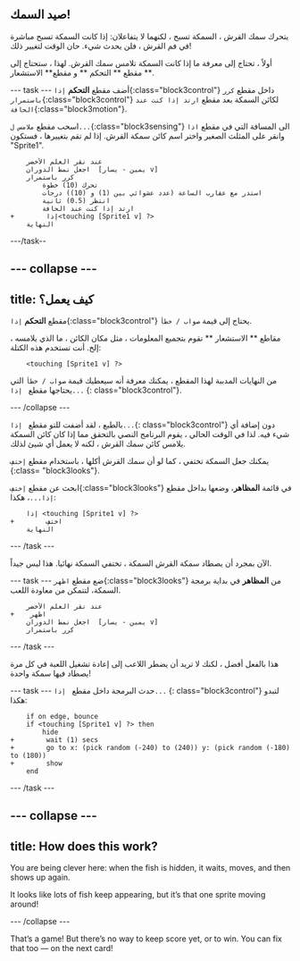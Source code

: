 ## صيد السمك!

يتحرك سمك القرش ، السمكة تسبح ، لكنهما لا يتفاعلان: إذا كانت السمكة تسبح مباشرة في فم القرش ، فلن يحدث شيء. حان الوقت لتغيير ذلك!

أولاً ، تحتاج إلى معرفة ما إذا كانت السمكة تلامس سمك القرش. لهذا ، ستحتاج إلى مقطع ** التحكم ** و مقطع** الاستشعار **.

\--- task \--- أضف مقطع **التحكم** `إذا`{:class="block3control"} داخل مقطع `كرر باستمرار`{:class="block3control"} لكائن السمكة بعد مقطع `ارتد إذا كنت عند الحافة`{:class="block3motion"}.

اسحب مقطع `ملامس ل...`{:class="block3sensing"} الى المسافة التي في مقطع `اذا` وانقر على المثلث الصغير واختر اسم كائن سمكة القرش. إذا لم تقم بتغييرها ، فستكون "Sprite1".

```blocks3
    عند نقر العلم الأخضر 
    اجعل نمط الدوران  [يمين - يسار v]
    كرر باستمرار
        تحرك (10) خطوة
        استدر مع عقارب الساعة (عدد عشوائي بين (1) و (10)) درجات
        انتظر (0.5) ثانية
        ارتد إذا كنت عند الحافة
+        إذا<touching [Sprite1 v] ?>
    النهاية
```

\---/task--

## \--- collapse \---

## title: كيف يعمل؟

مقطع **التحكم** `إذا`{:class="block3control"} يحتاج إلى قيمة `صواب / خطأ`.

مقاطع ** الاستشعار ** تقوم بتجميع المعلومات ، مثل مكان الكائن ، ما الذي يلامسه ، إلخ. أنت تستخدم هذه الكتلة:

```blocks3
    <touching [Sprite1 v] ?>
```

من النهايات المدببة لهذا المقطع ، يمكنك معرفة أنه سيعطيك قيمة ` صواب / خطأ ` التي يحتاجها مقطع ` إذا...` {: class="block3control"}.

\--- /collapse \---

بالطبع ، لقد أضفت للتو مقطع ` إذا...`{: class="block3control"} دون إضافة أي شيء فيه. لذا في الوقت الحالي ، يقوم البرنامج النصي بالتحقق مما إذا كان كائن السمكة يلامس كائن سمك القرش ، لكنه لا يعمل أي شيئ لذلك.

يمكنك جعل السمكة تختفي ، كما لو أن سمك القرش أكلها ، باستخدام مقطع `إختفِ` {:class= "block3looks"}.

ابحث عن مقطع `إختفِ`{:class="block3looks"} في قائمة **المظاهر**، وضعها بداخل مقطع `إذا...`، هكذا:

```blocks3
    إذا <touching [Sprite1 v] ?>
+        اختفِ
    النهاية
```

\--- /task \---

الآن بمجرد أن يصطاد سمكة القرش السمكة ، تختفي السمكة نهائيا. هذا ليس جيداً.

\--- task \--- ضع مقطع `اظهر`{:class="block3looks"} من **المظاهر** في بداية برمجة السمكة، لتتمكن من معاودة اللعب.

```blocks3
    عند نقر العلم الأخضر 
+    اظهر
    اجعل نمط الدوران  [يمين - يسار v]
    كرر باستمرار
```

\--- /task \---

هذا بالفعل أفضل ، لكنك لا تريد أن يضطر اللاعب إلى إعادة تشغيل اللعبة في كل مرة يصطاد فيها سمكة واحدة!

\--- task \--- حدث البرمجة داخل مقطع ` إذا...` {: class="block3control"} لتبدو هكذا:

```blocks3
    if on edge, bounce
    if <touching [Sprite1 v] ?> then
        hide
+        wait (1) secs
+        go to x: (pick random (-240) to (240)) y: (pick random (-180) to (180))
+        show
    end
```

\--- /task \---

## \--- collapse \---

## title: How does this work?

You are being clever here: when the fish is hidden, it waits, moves, and then shows up again.

It looks like lots of fish keep appearing, but it’s that one sprite moving around!

\--- /collapse \---

That’s a game! But there’s no way to keep score yet, or to win. You can fix that too — on the next card!